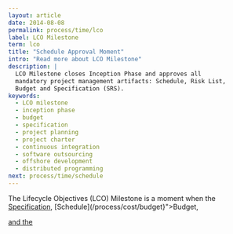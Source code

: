```yaml
---
layout: article
date: 2014-08-08
permalink: process/time/lco
label: LCO Milestone
term: lco
title: "Schedule Approval Moment"
intro: "Read more about LCO Milestone"
description: |
  LCO Milestone closes Inception Phase and approves all
  mandatory project management artifacts: Schedule, Risk List,
  Budget and Specification (SRS).
keywords:
  - LCO milestone
  - inception phase
  - budget
  - specification
  - project planning
  - project charter
  - continuous integration
  - software outsourcing
  - offshore development
  - distributed programming
next: process/time/schedule
---
```


The Lifecycle Objectives (LCO) Milestone is a moment when the 
[Specification](/process/scope/specification), [Schedule](/process/cost/budget}">Budget,

<a href="${url:process/time/schedule) are ready     and presented to you for approval."/>

and the
